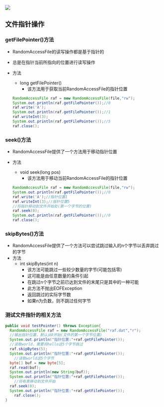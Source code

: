 ![](https://tva1.sinaimg.cn/large/007S8ZIlly1gij0bnoutfj30q00n2abm.jpg)

## 文件指针操作

### getFilePointer()方法

- RandomAccessFile的读写操作都是基于指针的

- 总是在指针当前所指向的位置进行读写操作

- 方法

  - long getFilePointer()
    - 该方法用于获取当前RandomAccessFile的指针位置

  ```java
  RandomAccessFile raf = new RandomAccessFile(file,"rw");
  System.out.println(raf.getFilePointer());//0
  raf.write('A');
  System.out.println(raf.getFilePointer());//1
  raf.writeInt(3);
  System.out.println(raf.getFilePointer());//5
  raf.close();
  ```

### seek()方法

- RandomAccessFile提供了一个方法用于移动指针位置

- 方法

  - void seek(long pos)
    - 该方法用于移动当前RandomAccessFile的指针位置

  ```java
  RandomAccessFile raf = new RandomAccessFile(file,"rw");
  System.out.println(raf.getFilePointer());//0
  raf.write('A');//指针位置1
  raf.writeInt(3);//指针位置5
  //将指针移动到文件开始处(第一个字节的位置)
  raf.seek(0);
  System.out.println(raf.getFilePointer());//0
  raf.close();
  ```

### skipBytes()方法

- RandomAccessFile提供了一个方法可以尝试跳过输入的n个字节以丢弃跳过的字节
- 方法
  - int skipBytes(int n)
    - 该方法可能跳过一些较少数量的字节(可能包括零)
    - 这可能是由任意数量的条件引起
    - 在跳过n个字节之前已达到文件的末尾只是其中的一种可能
    - 此方法不抛出EOFException
    - 返回跳过的实际字节数
    - 如果n为负数，则不跳过任何字节

### 测试文件指针的相关方法

```java
public void testPointer() throws Exception{
  RandomAccessFile raf = new RandomAccessFile("raf.dat","r");
  //输出指针位置，默认从0开始(文件的第一个字节位置)
  System.out.println("指针位置:"+raf.getFilePointer());
  //读取world，需要将hello这5个字节跳过
  raf.skipBytes(5);
  System.out.println("指针位置:"+raf.getFilePointer());
	//读取world这5个字节
  byte[] buf = new byte[5];
  raf.read(buf);
  System.out.println(new String(buf));
  System.out.println("指针位置:"+raf.getFilePointer());
	//将有表移动到文件开始
  raf.seek(0);
  System.out.println("指针位置:"+raf.getFilePointer());
	raf.close();
}
```

